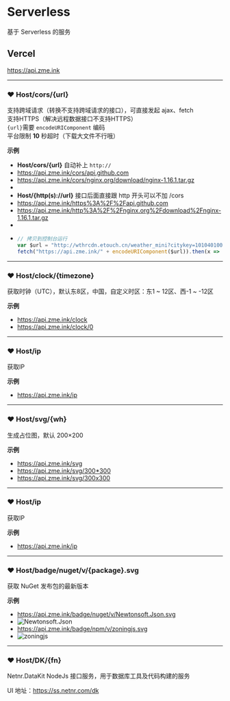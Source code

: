 # Serverless
基于 Serverless 的服务

## Vercel
<https://api.zme.ink>

---

### ❤ Host/cors/{url}
支持跨域请求（转换不支持跨域请求的接口），可直接发起 ajax、fetch  
支持HTTPS（解决远程数据接口不支持HTTPS）  
 `{url}`需要 `encodeURIComponent` 编码  
平台限制 **10** 秒超时（下载大文件不行哦）

**示例**
- **Host/cors/{url}** 自动补上 `http://`
- <https://api.zme.ink/cors/api.github.com>
- <https://api.zme.ink/cors/nginx.org/download/nginx-1.16.1.tar.gz>
- 
- **Host/{http(s)://url}** 接口后面直接跟 http 开头可以不加 /cors
- <https://api.zme.ink/https%3A%2F%2Fapi.github.com>
- <https://api.zme.ink/http%3A%2F%2Fnginx.org%2Fdownload%2Fnginx-1.16.1.tar.gz>
- 
- ```js
  // 拷贝到控制台运行
  var $url = "http://wthrcdn.etouch.cn/weather_mini?citykey=101040100";
  fetch("https://api.zme.ink/" + encodeURIComponent($url)).then(x => x.json()).then(console.log)
  ```

---

### ❤ Host/clock/{timezone}
获取时钟（UTC），默认东8区，中国，自定义时区：东1 \~ 12区、西-1 ~ -12区

**示例**
- <https://api.zme.ink/clock>
- <https://api.zme.ink/clock/0>

---

### ❤ Host/ip
获取IP

**示例**
- <https://api.zme.ink/ip>

---

### ❤ Host/svg/{wh}
生成占位图，默认 200×200

**示例**
- <https://api.zme.ink/svg>
- <https://api.zme.ink/svg/300*300>
- <https://api.zme.ink/svg/300x300>

---

### ❤ Host/ip
获取IP

**示例**
- <https://api.zme.ink/ip>

---

### ❤ Host/badge/nuget/v/{package}.svg
获取 NuGet 发布包的最新版本

**示例**
- <https://api.zme.ink/badge/nuget/v/Newtonsoft.Json.svg>
- ![Newtonsoft.Json](https://api.zme.ink/badge/nuget/v/Newtonsoft.Json.svg)
- <https://api.zme.ink/badge/npm/v/zoningjs.svg>
- ![zoningjs](https://api.zme.ink/badge/npm/v/zoningjs.svg)

---

### ❤ Host/DK/{fn}
Netnr.DataKit NodeJs 接口服务，用于数据库工具及代码构建的服务

UI 地址：<https://ss.netnr.com/dk>